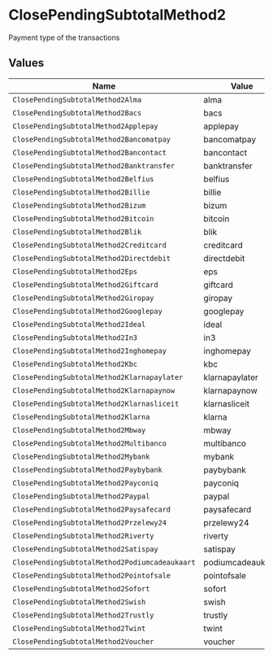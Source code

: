 # ClosePendingSubtotalMethod2

Payment type of the transactions


## Values

| Name                                           | Value                                          |
| ---------------------------------------------- | ---------------------------------------------- |
| `ClosePendingSubtotalMethod2Alma`              | alma                                           |
| `ClosePendingSubtotalMethod2Bacs`              | bacs                                           |
| `ClosePendingSubtotalMethod2Applepay`          | applepay                                       |
| `ClosePendingSubtotalMethod2Bancomatpay`       | bancomatpay                                    |
| `ClosePendingSubtotalMethod2Bancontact`        | bancontact                                     |
| `ClosePendingSubtotalMethod2Banktransfer`      | banktransfer                                   |
| `ClosePendingSubtotalMethod2Belfius`           | belfius                                        |
| `ClosePendingSubtotalMethod2Billie`            | billie                                         |
| `ClosePendingSubtotalMethod2Bizum`             | bizum                                          |
| `ClosePendingSubtotalMethod2Bitcoin`           | bitcoin                                        |
| `ClosePendingSubtotalMethod2Blik`              | blik                                           |
| `ClosePendingSubtotalMethod2Creditcard`        | creditcard                                     |
| `ClosePendingSubtotalMethod2Directdebit`       | directdebit                                    |
| `ClosePendingSubtotalMethod2Eps`               | eps                                            |
| `ClosePendingSubtotalMethod2Giftcard`          | giftcard                                       |
| `ClosePendingSubtotalMethod2Giropay`           | giropay                                        |
| `ClosePendingSubtotalMethod2Googlepay`         | googlepay                                      |
| `ClosePendingSubtotalMethod2Ideal`             | ideal                                          |
| `ClosePendingSubtotalMethod2In3`               | in3                                            |
| `ClosePendingSubtotalMethod2Inghomepay`        | inghomepay                                     |
| `ClosePendingSubtotalMethod2Kbc`               | kbc                                            |
| `ClosePendingSubtotalMethod2Klarnapaylater`    | klarnapaylater                                 |
| `ClosePendingSubtotalMethod2Klarnapaynow`      | klarnapaynow                                   |
| `ClosePendingSubtotalMethod2Klarnasliceit`     | klarnasliceit                                  |
| `ClosePendingSubtotalMethod2Klarna`            | klarna                                         |
| `ClosePendingSubtotalMethod2Mbway`             | mbway                                          |
| `ClosePendingSubtotalMethod2Multibanco`        | multibanco                                     |
| `ClosePendingSubtotalMethod2Mybank`            | mybank                                         |
| `ClosePendingSubtotalMethod2Paybybank`         | paybybank                                      |
| `ClosePendingSubtotalMethod2Payconiq`          | payconiq                                       |
| `ClosePendingSubtotalMethod2Paypal`            | paypal                                         |
| `ClosePendingSubtotalMethod2Paysafecard`       | paysafecard                                    |
| `ClosePendingSubtotalMethod2Przelewy24`        | przelewy24                                     |
| `ClosePendingSubtotalMethod2Riverty`           | riverty                                        |
| `ClosePendingSubtotalMethod2Satispay`          | satispay                                       |
| `ClosePendingSubtotalMethod2Podiumcadeaukaart` | podiumcadeaukaart                              |
| `ClosePendingSubtotalMethod2Pointofsale`       | pointofsale                                    |
| `ClosePendingSubtotalMethod2Sofort`            | sofort                                         |
| `ClosePendingSubtotalMethod2Swish`             | swish                                          |
| `ClosePendingSubtotalMethod2Trustly`           | trustly                                        |
| `ClosePendingSubtotalMethod2Twint`             | twint                                          |
| `ClosePendingSubtotalMethod2Voucher`           | voucher                                        |
